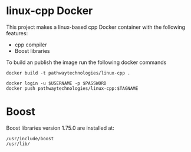 # linux-cpp Docker

This project makes a linux-based cpp Docker container with the following features:

- cpp compiler
- Boost libraries

To build an publish the image run the following docker commands

```
docker build -t pathwaytechnologies/linux-cpp .

docker login -u $USERNAME -p $PASSWORD
docker push pathwaytechnologies/linux-cpp:$TAGNAME
```

# Boost

Boost libraries version 1.75.0 are installed at:

```
/usr/include/boost
/usr/lib/
```
